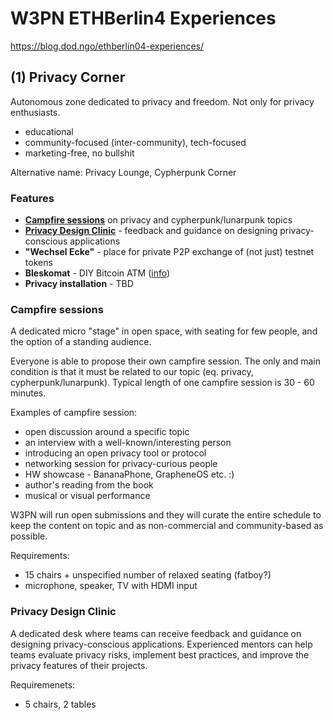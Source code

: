# W3PN ETHBerlin4 Experiences

https://blog.dod.ngo/ethberlin04-experiences/

## (1) Privacy Corner

Autonomous zone dedicated to privacy and freedom. Not only for privacy enthusiasts.

* educational
* community-focused (inter-community), tech-focused
* marketing-free, no bullshit

Alternative name: Privacy Lounge, Cypherpunk Corner

### Features
* **[Campfire sessions](#campfire-sessions)** on privacy and cypherpunk/lunarpunk topics
* **[Privacy Design Clinic](#privacy-design-clinic)** - feedback and guidance on designing privacy-conscious applications
* **"Wechsel Ecke"** - place for private P2P exchange of (not just) testnet tokens
* **Bleskomat** - DIY Bitcoin ATM ([info](https://www.bleskomat.com/))
* **Privacy installation** - TBD

### Campfire sessions

A dedicated micro "stage" in open space, with seating for few people, and the option of a standing audience.

Everyone is able to propose their own campfire session. The only and main condition is that it must be related to our topic (eq. privacy, cypherpunk/lunarpunk). Typical length of one campfire session is 30 - 60 minutes.

Examples of campfire session:
* open discussion around a specific topic
* an interview with a well-known/interesting person
* introducing an open privacy tool or protocol
* networking session for privacy-curious people
* HW showcase - BananaPhone, GrapheneOS etc. :)
* author's reading from the book
* musical or visual performance

W3PN will run open submissions and they will curate the entire schedule to keep the content on topic and as non-commercial and community-based as possible.

Requirements:
* 15 chairs + unspecified number of relaxed seating (fatboy?)
* microphone, speaker, TV with HDMI input

### Privacy Design Clinic

A dedicated desk where teams can receive feedback and guidance on designing privacy-conscious applications. Experienced mentors can help teams evaluate privacy risks, implement best practices, and improve the privacy features of their projects.

Requiremenets:
* 5 chairs, 2 tables

